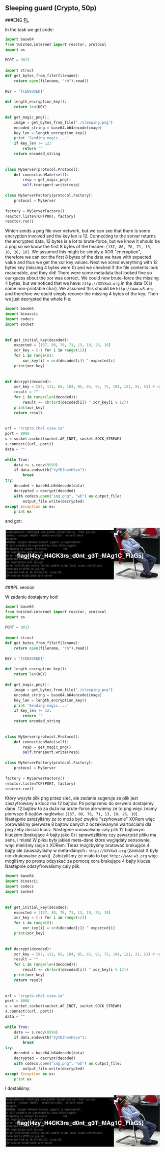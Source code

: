 ## Sleeping guard (Crypto, 50p)

###ENG
[PL](#pl-version)

In the task we get code:

```python
import base64
from twisted.internet import reactor, protocol
import os

PORT = 9013

import struct
def get_bytes_from_file(filename):  
    return open(filename, "rb").read()  
    
KEY = "[CENSORED]"

def length_encryption_key():
    return len(KEY)

def get_magic_png():
    image = get_bytes_from_file("./sleeping.png")
    encoded_string = base64.b64encode(image)
    key_len = length_encryption_key()
    print 'Sending magic....'
    if key_len != 12:
        return ''
    return encoded_string 
    

class MyServer(protocol.Protocol):
    def connectionMade(self):
        resp = get_magic_png()
        self.transport.write(resp)

class MyServerFactory(protocol.Factory):
    protocol = MyServer

factory = MyServerFactory()
reactor.listenTCP(PORT, factory)
reactor.run()
```

Which sends a png file over network, but we can see that there is some encryption involved and the key len is 12.
Connecting to the server returns the encrypted data.
12 bytes is a lot to brute-force, but we know it should be a png so we know the first 8 bytes of the header: `[137, 80, 78, 71, 13, 10, 26, 10]`.
We assumed this might be simply a XOR "encryption", therefore we can xor the first 8 bytes of the data we have with expected value and thus we get the xor key values.
Next we xored everything with 12 bytes key (missing 4 bytes were 0) and we checked if the file contents look reasonable, and they did!
There were some metadata that looked fine so our guess about the xor was correct.
We could now brute-force the missing 4 bytes, but we noticed that we have: `http://XXVXw3.org` in the data (X is some non-printable char).
We assumed this should be `http://www.w3.org` and therefore we could simply recover the missing 4 bytes of the key.
Then we just decrypted the whole file:

```python
import base64
import binascii
import codecs
import socket


def get_initial_key(decoded):
    expected = [137, 80, 78, 71, 13, 10, 26, 10]
    xor_key = [-1 for i in range(12)]
    for i in range(8):
        xor_key[i] = ord(decoded[i]) ^ expected[i]
    print(xor_key)


def decrypt(decoded):
    xor_key = [87, 111, 65, 104, 95, 65, 95, 75, 101, 121, 33, 63] # recovered key
    result = ""
    for i in range(len(decoded)):
        result += chr(ord(decoded[i]) ^ xor_key[i % 12])
    print(xor_key)
    return result


url = "crypto.chal.csaw.io"
port = 8000
s = socket.socket(socket.AF_INET, socket.SOCK_STREAM)
s.connect((url, port))
data = ""

while True:
    data += s.recv(9999)
    if data.endswith("VyYEJhvvHSvn"):
        break
try:
    decoded = base64.b64decode(data)
    decrypted = decrypt(decoded)
    with codecs.open("img.png", "wb") as output_file:
        output_file.write(decrypted)
except Exception as ex:
    print ex
```

and got:

![](./img.png)


###PL version

W zadaniu dostajemy kod:

```python
import base64
from twisted.internet import reactor, protocol
import os

PORT = 9013

import struct
def get_bytes_from_file(filename):  
    return open(filename, "rb").read()  
    
KEY = "[CENSORED]"

def length_encryption_key():
    return len(KEY)

def get_magic_png():
    image = get_bytes_from_file("./sleeping.png")
    encoded_string = base64.b64encode(image)
    key_len = length_encryption_key()
    print 'Sending magic....'
    if key_len != 12:
        return ''
    return encoded_string 
    

class MyServer(protocol.Protocol):
    def connectionMade(self):
        resp = get_magic_png()
        self.transport.write(resp)

class MyServerFactory(protocol.Factory):
    protocol = MyServer

factory = MyServerFactory()
reactor.listenTCP(PORT, factory)
reactor.run()
```

Który wysyła plik png przez sieć, ale zadanie sugeruje ze plik jest zaszyfrowany a klucz ma 12 bajtów.
Po połączeniu do serwera dostajemy dane.
12 bajtów to za dużo na brute-force ale wiemy ze to png więc znamy pierwsze 8 bajtów nagłówka: `[137, 80, 78, 71, 13, 10, 26, 10]`.
Następnie założyliśmy że to może być zwykłe "szyfrowanie" XORem więc xorowaliśmy pierwsze 8 bajtów danych z oczekiwanymi wartościami dla png żeby dostać klucz.
Następnie xorowaliśmy cały plik 12 bajtowym kluczem (brakujące 4 bajty jako 0) i sprawdziliśmy czy zawartość pliku ma sens, i miała!
W pliku były jakieś meta-dane które wyglądały sensownie, więc mieliśmy racje z XORem.
Teraz moglibyśmy brutować brakujące 4 bajty ale zauważyliśmy w meta-danych : `http://XXVXw3.org` (zamiast X były nie-drukowalne znaki).
Założyliśmy że miało to być `http://www.w3.org` więc mogliśmy po prostu odzyskać za pomocą xora brakujące 4 bajty klucza.
Następnie odszyfrowalismy cały plik:

```python
import base64
import binascii
import codecs
import socket


def get_initial_key(decoded):
    expected = [137, 80, 78, 71, 13, 10, 26, 10]
    xor_key = [-1 for i in range(12)]
    for i in range(8):
        xor_key[i] = ord(decoded[i]) ^ expected[i]
    print(xor_key)


def decrypt(decoded):
    xor_key = [87, 111, 65, 104, 95, 65, 95, 75, 101, 121, 33, 63] # recovered key
    result = ""
    for i in range(len(decoded)):
        result += chr(ord(decoded[i]) ^ xor_key[i % 12])
    print(xor_key)
    return result


url = "crypto.chal.csaw.io"
port = 8000
s = socket.socket(socket.AF_INET, socket.SOCK_STREAM)
s.connect((url, port))
data = ""

while True:
    data += s.recv(9999)
    if data.endswith("VyYEJhvvHSvn"):
        break
try:
    decoded = base64.b64decode(data)
    decrypted = decrypt(decoded)
    with codecs.open("img.png", "wb") as output_file:
        output_file.write(decrypted)
except Exception as ex:
    print ex
```

I dostaliśmy:

![](./img.png)